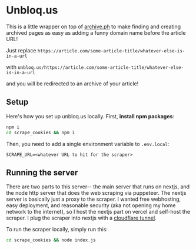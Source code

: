 # Unbloq.us
This is a little wrapper on top of [archive.ph](https://archive.ph/) to make finding and 
creating archived pages as easy as adding a funny domain name before the article URL!

Just replace
```https://article.com/some-article-title/whatever-else-is-in-a-url```

with
```unbloq.us/https://article.com/some-article-title/whatever-else-is-in-a-url```

and you will be redirected to an archive of your article!

## Setup
Here's how you set up unbloq.us locally. First, **install npm packages**:
```bash
npm i
cd scrape_cookies && npm i
```

Then, you need to add a single environment variable to `.env.local`:
```
SCRAPE_URL=<whatever URL to hit for the scraper>
```

## Running the server
There are two parts to this server-- the main server that runs on nextjs, 
and the node http server that does the web scraping via puppeteer. The nextjs 
server is basically just a proxy to the scraper. I wanted free webhosting, easy deployment, 
and reasonable security (aka not opening my home network to the internet), so 
I host the nextjs part on vercel and self-host the scraper. I plug the scraper 
into nextjs with a 
[cloudflare tunnel](https://developers.cloudflare.com/cloudflare-one/connections/connect-networks/get-started/).

To run the scraper locally, simply run this:
```bash
cd scrape_cookies && node index.js
```
